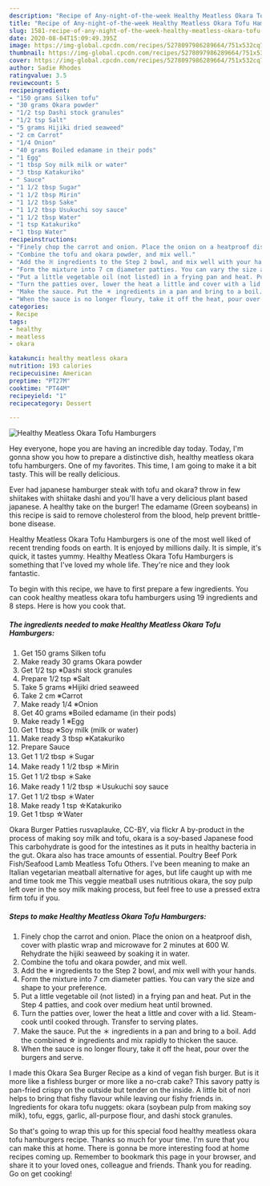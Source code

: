 ```yaml
---
description: "Recipe of Any-night-of-the-week Healthy Meatless Okara Tofu Hamburgers"
title: "Recipe of Any-night-of-the-week Healthy Meatless Okara Tofu Hamburgers"
slug: 1581-recipe-of-any-night-of-the-week-healthy-meatless-okara-tofu-hamburgers
date: 2020-08-04T15:09:49.395Z
image: https://img-global.cpcdn.com/recipes/5278097986289664/751x532cq70/healthy-meatless-okara-tofu-hamburgers-recipe-main-photo.jpg
thumbnail: https://img-global.cpcdn.com/recipes/5278097986289664/751x532cq70/healthy-meatless-okara-tofu-hamburgers-recipe-main-photo.jpg
cover: https://img-global.cpcdn.com/recipes/5278097986289664/751x532cq70/healthy-meatless-okara-tofu-hamburgers-recipe-main-photo.jpg
author: Sadie Rhodes
ratingvalue: 3.5
reviewcount: 5
recipeingredient:
- "150 grams Silken tofu"
- "30 grams Okara powder"
- "1/2 tsp Dashi stock granules"
- "1/2 tsp Salt"
- "5 grams Hijiki dried seaweed"
- "2 cm Carrot"
- "1/4 Onion"
- "40 grams Boiled edamame in their pods"
- "1 Egg"
- "1 tbsp Soy milk milk or water"
- "3 tbsp Katakuriko"
- " Sauce"
- "1 1/2 tbsp Sugar"
- "1 1/2 tbsp Mirin"
- "1 1/2 tbsp Sake"
- "1 1/2 tbsp Usukuchi soy sauce"
- "1 1/2 tbsp Water"
- "1 tsp Katakuriko"
- "1 tbsp Water"
recipeinstructions:
- "Finely chop the carrot and onion. Place the onion on a heatproof dish, cover with plastic wrap and microwave for 2 minutes at 600 W. Rehydrate the hijiki seaweed by soaking it in water."
- "Combine the tofu and okara powder, and mix well."
- "Add the ※ ingredients to the Step 2 bowl, and mix well with your hands."
- "Form the mixture into 7 cm diameter patties. You can vary the size and shape to your preference."
- "Put a little vegetable oil (not listed) in a frying pan and heat. Put in the Step 4 patties, and cook over medium heat until browned."
- "Turn the patties over, lower the heat a little and cover with a lid. Steam-cook until cooked through. Transfer to serving plates."
- "Make the sauce. Put the ＊ ingredients in a pan and bring to a boil. Add the combined ☆ ingredients and mix rapidly to thicken the sauce."
- "When the sauce is no longer floury, take it off the heat, pour over the burgers and serve."
categories:
- Recipe
tags:
- healthy
- meatless
- okara

katakunci: healthy meatless okara 
nutrition: 193 calories
recipecuisine: American
preptime: "PT27M"
cooktime: "PT44M"
recipeyield: "1"
recipecategory: Dessert

---
```



![Healthy Meatless Okara Tofu Hamburgers](https://img-global.cpcdn.com/recipes/5278097986289664/751x532cq70/healthy-meatless-okara-tofu-hamburgers-recipe-main-photo.jpg)

Hey everyone, hope you are having an incredible day today. Today, I'm gonna show you how to prepare a distinctive dish, healthy meatless okara tofu hamburgers. One of my favorites. This time, I am going to make it a bit tasty. This will be really delicious.

Ever had japanese hamburger steak with tofu and okara? throw in few shiitakes with shiitake dashi and you&#39;ll have a very delicious plant based japanese. A healthy take on the burger! The edamame (Green soybeans) in this recipe is said to remove cholesterol from the blood, help prevent brittle-bone disease.

Healthy Meatless Okara Tofu Hamburgers is one of the most well liked of recent trending foods on earth. It is enjoyed by millions daily. It is simple, it's quick, it tastes yummy. Healthy Meatless Okara Tofu Hamburgers is something that I've loved my whole life. They're nice and they look fantastic.


To begin with this recipe, we have to first prepare a few ingredients. You can cook healthy meatless okara tofu hamburgers using 19 ingredients and 8 steps. Here is how you cook that.

<!--inarticleads1-->

##### The ingredients needed to make Healthy Meatless Okara Tofu Hamburgers:

1. Get 150 grams Silken tofu
1. Make ready 30 grams Okara powder
1. Get 1/2 tsp ※Dashi stock granules
1. Prepare 1/2 tsp ※Salt
1. Take 5 grams ※Hijiki dried seaweed
1. Take 2 cm ※Carrot
1. Make ready 1/4 ※Onion
1. Get 40 grams ※Boiled edamame (in their pods)
1. Make ready 1 ※Egg
1. Get 1 tbsp ※Soy milk (milk or water)
1. Make ready 3 tbsp ※Katakuriko
1. Prepare  Sauce
1. Get 1 1/2 tbsp ＊Sugar
1. Make ready 1 1/2 tbsp ＊Mirin
1. Get 1 1/2 tbsp ＊Sake
1. Make ready 1 1/2 tbsp ＊Usukuchi soy sauce
1. Get 1 1/2 tbsp ＊Water
1. Make ready 1 tsp ☆Katakuriko
1. Get 1 tbsp ☆Water


Okara Burger Patties rusvaplauke, CC-BY, via flickr A by-product in the process of making soy milk and tofu, okara is a soy-based Japanese food This carbohydrate is good for the intestines as it puts in healthy bacteria in the gut. Okara also has trace amounts of essential. Poultry Beef Pork Fish/Seafood Lamb Meatless Tofu Others. I&#39;ve been meaning to make an Italian vegetarian meatball alternative for ages, but life caught up with me and time took me This veggie meatball uses nutritious okara, the soy pulp left over in the soy milk making process, but feel free to use a pressed extra firm tofu if you. 

<!--inarticleads2-->

##### Steps to make Healthy Meatless Okara Tofu Hamburgers:

1. Finely chop the carrot and onion. Place the onion on a heatproof dish, cover with plastic wrap and microwave for 2 minutes at 600 W. Rehydrate the hijiki seaweed by soaking it in water.
1. Combine the tofu and okara powder, and mix well.
1. Add the ※ ingredients to the Step 2 bowl, and mix well with your hands.
1. Form the mixture into 7 cm diameter patties. You can vary the size and shape to your preference.
1. Put a little vegetable oil (not listed) in a frying pan and heat. Put in the Step 4 patties, and cook over medium heat until browned.
1. Turn the patties over, lower the heat a little and cover with a lid. Steam-cook until cooked through. Transfer to serving plates.
1. Make the sauce. Put the ＊ ingredients in a pan and bring to a boil. Add the combined ☆ ingredients and mix rapidly to thicken the sauce.
1. When the sauce is no longer floury, take it off the heat, pour over the burgers and serve.


I made this Okara Sea Burger Recipe as a kind of vegan fish burger. But is it more like a fishless burger or more like a no-crab cake? This savory patty is pan-fried crispy on the outside but tender on the inside. A little bit of nori helps to bring that fishy flavour while leaving our fishy friends in. Ingredients for okara tofu nuggets: okara (soybean pulp from making soy milk), tofu, eggs, garlic, all-purpose flour, and dashi stock granules. 

So that's going to wrap this up for this special food healthy meatless okara tofu hamburgers recipe. Thanks so much for your time. I'm sure that you can make this at home. There is gonna be more interesting food at home recipes coming up. Remember to bookmark this page in your browser, and share it to your loved ones, colleague and friends. Thank you for reading. Go on get cooking!
